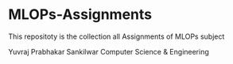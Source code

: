 ﻿# MLOPs-Assignments
This repositoty is the collection all Assignments of MLOPs subject

Yuvraj Prabhakar Sankilwar
Computer Science & Engineering

